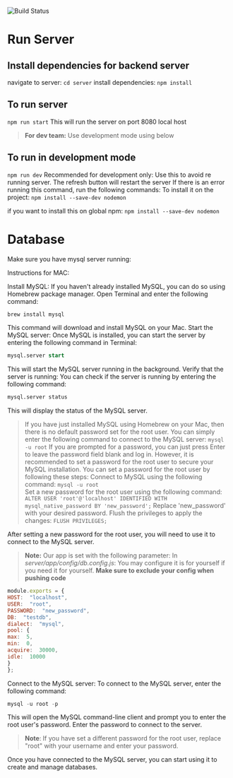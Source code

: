 ![Build Status](https://jagz97/T2C_SeniorProject/edit/master/.github/workflows/node.js.yml/badge.svg)

# Run Server

## Install dependencies for backend server
navigate to server:
`cd server`
install dependencies:
`npm install`

## To run server
`npm run start`
This will run the server on port 8080 local host

> **For dev team:** Use development mode using below 
## To run in development mode
`npm run dev`
Recommended for development only:
Use this to avoid re running server. The refresh button will restart the server
If there is an error running this command, run the following commands:
To install it on the project:
`npm install --save-dev nodemon`

if you want to install this on global npm:
`npm install --save-dev nodemon`

# Database

Make sure you have mysql server running:

Instructions for MAC:

Install MySQL: If you haven't already installed MySQL, you can do so using Homebrew package manager. Open Terminal and enter the following command:
```bash
brew install mysql
```
This command will download and install MySQL on your Mac.
Start the MySQL server: Once MySQL is installed, you can start the server by entering the following command in Terminal:

```sql
mysql.server start
```
This will start the MySQL server running in the background.
Verify that the server is running: You can check if the server is running by entering the following command:

```sql
mysql.server status
```
This will display the status of the MySQL server.
> If you have just installed MySQL using Homebrew on your Mac, then there is no default password set for the root user. You can simply enter the following command to connect to the MySQL server:
`mysql -u root` 
If you are prompted for a password, you can just press Enter to leave the password field blank and log in. However, it is recommended to set a password for the root user to secure your MySQL installation. You can set a password for the root user by following these steps:
Connect to MySQL using the following command:
 `mysql -u root`    
Set a new password for the root user using the following command:
`ALTER USER 'root'@'localhost' IDENTIFIED WITH mysql_native_password BY 'new_password';` 
Replace 'new_password' with your desired password.
 Flush the privileges to apply the changes:
`FLUSH PRIVILEGES;` 
    
After setting a new password for the root user, you will need to use it to connect to the MySQL server.

> **Note:** Our app is set with the following parameter:
>In *server/app/config/db.config.js*:
> You may configure it is for yourself if you need it for yourself.  **Make sure to exclude your config when pushing code**
```javascript
module.exports = {
HOST:  "localhost",
USER:  "root",
PASSWORD:  "new_password",
DB:  "testdb",
dialect:  "mysql",
pool: {
max:  5,
min:  0,
acquire:  30000,
idle:  10000
}
};
```

Connect to the MySQL server: To connect to the MySQL server, enter the following command:
```sql
mysql -u root -p
```

This will open the MySQL command-line client and prompt you to enter the root user's password. Enter the password to connect to the server.

>**Note**: If you have set a different password for the root user, replace "root" with your username and enter your password.

Once you have connected to the MySQL server, you can start using it to create and manage databases.






